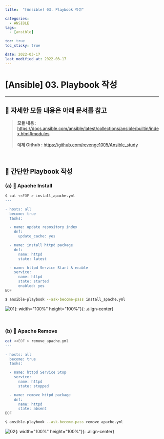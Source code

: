 ```yaml
---
title:  "[Ansible] 03. Playbook 작성" 

categories:
  - ANSIBLE
tags:
  - [ansible]

toc: true
toc_sticky: true

date: 2022-03-17
last_modified_at: 2022-03-17
---
```

# [Ansible] 03. Playbook 작성
---

<style>
table {
    font-size: 12pt;
}
table th:first-of-type {
    width: 5%;
}
table th:nth-of-type(2) {
    width: 15%;
}
table th:nth-of-type(3) {
    width: 50%;
}
table th:nth-of-type(4) {
    width: 30%;
}
</style>

## 🔔 자세한 모듈 내용은 아래 문서를 참고

> **모듈 내용 :** <https://docs.ansible.com/ansible/latest/collections/ansible/builtin/index.html#modules><br><br>
**예제 Github :** <https://github.com/revenge1005/Ansible_study>

<br>

## 🔔 간단한 Playbook 작성

### (a) 📜 Apache Install

```bash
$ cat <<EOF > install_apache.yml
---

- hosts: all
  become: true
  tasks:

  - name: update repository index
    dnf:
      update_cache: yes

  - name: install httpd package
    dnf:
      name: httpd
      state: latest

  - name: httpd Service Start & enable
    service:
      name: httpd
      state: started
      enabled: yes
EOF

$ ansible-playbook --ask-become-pass install_apache.yml
```
![01](https://user-images.githubusercontent.com/42735894/223320153-86e83a0c-715b-41ed-9498-a4aa3032990e.png){: width="100%" height="100%"}{: .align-center}


<br>

### (b) 📜 Apache Remove

```bash
cat <<EOF > remove_apache.yml
---

- hosts: all
  become: true
  tasks:

  - name: httpd Service Stop
    service:
      name: httpd
      state: stopped 

  - name: remove httpd package
    dnf:
      name: httpd
      state: absent
EOF

$ ansible-playbook --ask-become-pass remove_apache.yml
```
![02](https://user-images.githubusercontent.com/42735894/223320158-66f57950-fa5f-4898-8820-5fd133426f27.png){: width="100%" height="100%"}{: .align-center}

<br>